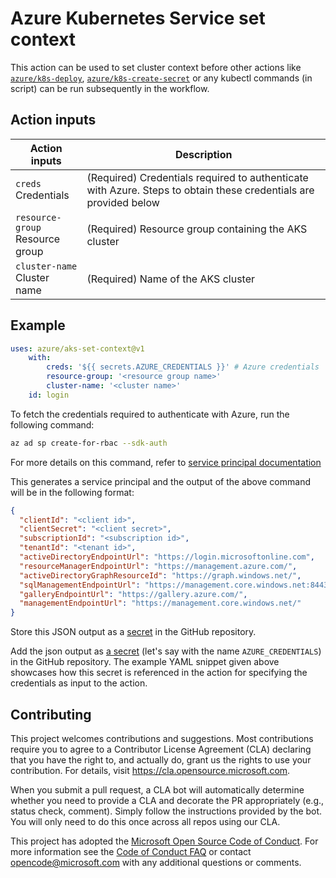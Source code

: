 # Azure Kubernetes Service set context

This action can be used to set cluster context before other actions like [`azure/k8s-deploy`](https://github.com/Azure/k8s-deploy/tree/master), [`azure/k8s-create-secret`](https://github.com/Azure/k8s-create-secret/tree/master) or any kubectl commands (in script) can be run subsequently in the workflow.

## Action inputs

<table>
  <thead>
    <tr>
      <th>Action inputs</th>
      <th>Description</th>
    </tr>
  </thead>

  <tr>
    <td><code>creds</code><br/>Credentials</td>
    <td>(Required) Credentials required to authenticate with Azure. Steps to obtain these credentials are provided below</td>
  </tr>
  <tr>
    <td><code>resource-group</code><br/>Resource group</td>
    <td>(Required) Resource group containing the AKS cluster</td>
  </tr>
  <tr>
    <td><code>cluster-name</code><br/>Cluster name</td>
    <td>(Required) Name of the AKS cluster</td>
  </tr>
</table>

## Example

```yaml
uses: azure/aks-set-context@v1
    with:
        creds: '${{ secrets.AZURE_CREDENTIALS }}' # Azure credentials
        resource-group: '<resource group name>'
        cluster-name: '<cluster name>'
    id: login
```

To fetch the credentials required to authenticate with Azure, run the following command:

```sh
az ad sp create-for-rbac --sdk-auth
```

For more details on this command, refer to [service principal documentation](https://docs.microsoft.com/cli/azure/ad/sp?view=azure-cli-latest#az-ad-sp-create-for-rbac)

This generates a service principal and the output of the above command will be in the following format:

```json
{
  "clientId": "<client id>",
  "clientSecret": "<client secret>",
  "subscriptionId": "<subscription id>",
  "tenantId": "<tenant id>",
  "activeDirectoryEndpointUrl": "https://login.microsoftonline.com",
  "resourceManagerEndpointUrl": "https://management.azure.com/",
  "activeDirectoryGraphResourceId": "https://graph.windows.net/",
  "sqlManagementEndpointUrl": "https://management.core.windows.net:8443/",
  "galleryEndpointUrl": "https://gallery.azure.com/",
  "managementEndpointUrl": "https://management.core.windows.net/"
}
```

Store this JSON output as a [secret](https://developer.github.com/actions/managing-workflows/storing-secrets/) in the GitHub repository.

Add the json output as [a secret](https://developer.github.com/actions/managing-workflows/storing-secrets/) (let's say with the name `AZURE_CREDENTIALS`) in the GitHub repository. The example YAML snippet given above showcases how this secret is referenced in the action for specifying the credentials as input to the action.

## Contributing

This project welcomes contributions and suggestions.  Most contributions require you to agree to a
Contributor License Agreement (CLA) declaring that you have the right to, and actually do, grant us
the rights to use your contribution. For details, visit https://cla.opensource.microsoft.com.

When you submit a pull request, a CLA bot will automatically determine whether you need to provide
a CLA and decorate the PR appropriately (e.g., status check, comment). Simply follow the instructions
provided by the bot. You will only need to do this once across all repos using our CLA.

This project has adopted the [Microsoft Open Source Code of Conduct](https://opensource.microsoft.com/codeofconduct/).
For more information see the [Code of Conduct FAQ](https://opensource.microsoft.com/codeofconduct/faq/) or
contact [opencode@microsoft.com](mailto:opencode@microsoft.com) with any additional questions or comments.
